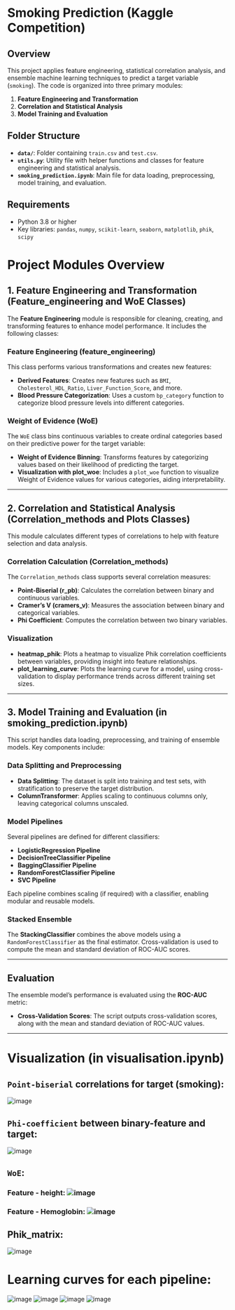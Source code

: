# Smoking Prediction (Kaggle Competition)

## Overview
This project applies feature engineering, statistical correlation analysis, and ensemble machine learning techniques to predict a target variable (`smoking`). The code is organized into three primary modules:
1. **Feature Engineering and Transformation**
2. **Correlation and Statistical Analysis**
3. **Model Training and Evaluation**

## Folder Structure
- **`data/`**: Folder containing `train.csv` and `test.csv`.
- **`utils.py`**: Utility file with helper functions and classes for feature engineering and statistical analysis.
- **`smoking_prediction.ipynb`**: Main file for data loading, preprocessing, model training, and evaluation.

## Requirements
- Python 3.8 or higher
- Key libraries: `pandas`, `numpy`, `scikit-learn`, `seaborn`, `matplotlib`, `phik`, `scipy`

# Project Modules Overview

## 1. Feature Engineering and Transformation (Feature_engineering and WoE Classes)

The **Feature Engineering** module is responsible for cleaning, creating, and transforming features to enhance model performance. It includes the following classes:

### Feature Engineering (feature_engineering)

This class performs various transformations and creates new features:

- **Derived Features**: Creates new features such as `BMI`, `Cholesterol_HDL_Ratio`, `Liver_Function_Score`, and more.
- **Blood Pressure Categorization**: Uses a custom `bp_category` function to categorize blood pressure levels into different categories.

### Weight of Evidence (WoE)

The `WoE` class bins continuous variables to create ordinal categories based on their predictive power for the target variable:

- **Weight of Evidence Binning**: Transforms features by categorizing values based on their likelihood of predicting the target.
- **Visualization with plot_woe**: Includes a `plot_woe` function to visualize Weight of Evidence values for various categories, aiding interpretability.

---

## 2. Correlation and Statistical Analysis (Correlation_methods and Plots Classes)

This module calculates different types of correlations to help with feature selection and data analysis.

### Correlation Calculation (Correlation_methods)

The `Correlation_methods` class supports several correlation measures:

- **Point-Biserial (r_pb)**: Calculates the correlation between binary and continuous variables.
- **Cramer’s V (cramers_v)**: Measures the association between binary and categorical variables.
- **Phi Coefficient**: Computes the correlation between two binary variables.

### Visualization

- **heatmap_phik**: Plots a heatmap to visualize Phik correlation coefficients between variables, providing insight into feature relationships.
- **plot_learning_curve**: Plots the learning curve for a model, using cross-validation to display performance trends across different training set sizes.

---

## 3. Model Training and Evaluation (in smoking_prediction.ipynb)

This script handles data loading, preprocessing, and training of ensemble models. Key components include:

### Data Splitting and Preprocessing

- **Data Splitting**: The dataset is split into training and test sets, with stratification to preserve the target distribution.
- **ColumnTransformer**: Applies scaling to continuous columns only, leaving categorical columns unscaled.

### Model Pipelines

Several pipelines are defined for different classifiers:

- **LogisticRegression Pipeline**
- **DecisionTreeClassifier Pipeline**
- **BaggingClassifier Pipeline**
- **RandomForestClassifier Pipeline**
- **SVC Pipeline**

Each pipeline combines scaling (if required) with a classifier, enabling modular and reusable models.

### Stacked Ensemble

The **StackingClassifier** combines the above models using a `RandomForestClassifier` as the final estimator. Cross-validation is used to compute the mean and standard deviation of ROC-AUC scores.

---

## Evaluation

The ensemble model’s performance is evaluated using the **ROC-AUC** metric:

- **Cross-Validation Scores**: The script outputs cross-validation scores, along with the mean and standard deviation of ROC-AUC values.

---

# Visualization (in visualisation.ipynb)
## **`Point-biserial`** correlations for target (smoking):
![image](https://github.com/user-attachments/assets/86076066-6ffc-48a7-b054-d2209bba904e)
## **`Phi-coefficient`** between binary-feature and target:
![image](https://github.com/user-attachments/assets/bc85238c-d313-4d03-9224-e764b2aef74c)
## `WoE`:
### Feature - height: ![image](https://github.com/user-attachments/assets/cb7bddf6-9fd5-4023-bae7-caf284be7fe1)
### Feature - Hemoglobin: ![image](https://github.com/user-attachments/assets/6c15b511-59e4-4e62-9e47-b6c5a22a9a24)
## Phik_matrix:
![image](https://github.com/user-attachments/assets/3b83dcdc-f587-4457-b8a1-da3ea1a6111c)

# Learning curves for each pipeline:
![image](https://github.com/user-attachments/assets/993692c1-7414-45f1-b6ee-25321653c043)
![image](https://github.com/user-attachments/assets/af3f7a86-c060-46a8-8040-d9aaec1fdeb1)
![image](https://github.com/user-attachments/assets/9f4989f8-1d98-4e4a-9146-14ce992d06f8)
![image](https://github.com/user-attachments/assets/f4bb8e65-6dd4-48ae-9b0f-4cacfb86bac0)
